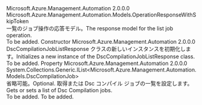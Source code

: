 <Type Name="DscCompilationJobListResponse" FullName="Microsoft.Azure.Management.Automation.Models.DscCompilationJobListResponse">
  <TypeSignature Language="C#" Value="public class DscCompilationJobListResponse : Microsoft.Azure.Management.Automation.Models.OperationResponseWithSkipToken" />
  <TypeSignature Language="ILAsm" Value=".class public auto ansi beforefieldinit DscCompilationJobListResponse extends Microsoft.Azure.Management.Automation.Models.OperationResponseWithSkipToken" />
  <TypeSignature Language="DocId" Value="T:Microsoft.Azure.Management.Automation.Models.DscCompilationJobListResponse" />
  <TypeSignature Language="VB.NET" Value="Public Class DscCompilationJobListResponse&#xA;Inherits OperationResponseWithSkipToken" />
  <TypeSignature Language="F#" Value="type DscCompilationJobListResponse = class&#xA;    inherit OperationResponseWithSkipToken" />
  <AssemblyInfo>
    <AssemblyName>Microsoft.Azure.Management.Automation</AssemblyName>
    <AssemblyVersion>2.0.0.0</AssemblyVersion>
  </AssemblyInfo>
  <Base>
    <BaseTypeName>Microsoft.Azure.Management.Automation.Models.OperationResponseWithSkipToken</BaseTypeName>
  </Base>
  <Interfaces />
  <Docs>
    <summary>
            <span data-ttu-id="8d278-101">一覧のジョブ操作の応答モデル。</span><span class="sxs-lookup"><span data-stu-id="8d278-101">The response model for the list job operation.</span></span>
            </summary>
    <remarks>To be added.</remarks>
  </Docs>
  <Members>
    <Member MemberName=".ctor">
      <MemberSignature Language="C#" Value="public DscCompilationJobListResponse ();" />
      <MemberSignature Language="ILAsm" Value=".method public hidebysig specialname rtspecialname instance void .ctor() cil managed" />
      <MemberSignature Language="DocId" Value="M:Microsoft.Azure.Management.Automation.Models.DscCompilationJobListResponse.#ctor" />
      <MemberSignature Language="VB.NET" Value="Public Sub New ()" />
      <MemberType>Constructor</MemberType>
      <AssemblyInfo>
        <AssemblyName>Microsoft.Azure.Management.Automation</AssemblyName>
        <AssemblyVersion>2.0.0.0</AssemblyVersion>
      </AssemblyInfo>
      <Parameters />
      <Docs>
        <summary>
            <span data-ttu-id="8d278-102">DscCompilationJobListResponse クラスの新しいインスタンスを初期化します。</span><span class="sxs-lookup"><span data-stu-id="8d278-102">Initializes a new instance of the DscCompilationJobListResponse class.</span></span>
            </summary>
        <remarks>To be added.</remarks>
      </Docs>
    </Member>
    <Member MemberName="DscCompilationJobs">
      <MemberSignature Language="C#" Value="public System.Collections.Generic.IList&lt;Microsoft.Azure.Management.Automation.Models.DscCompilationJob&gt; DscCompilationJobs { get; set; }" />
      <MemberSignature Language="ILAsm" Value=".property instance class System.Collections.Generic.IList`1&lt;class Microsoft.Azure.Management.Automation.Models.DscCompilationJob&gt; DscCompilationJobs" />
      <MemberSignature Language="DocId" Value="P:Microsoft.Azure.Management.Automation.Models.DscCompilationJobListResponse.DscCompilationJobs" />
      <MemberSignature Language="VB.NET" Value="Public Property DscCompilationJobs As IList(Of DscCompilationJob)" />
      <MemberSignature Language="F#" Value="member this.DscCompilationJobs : System.Collections.Generic.IList&lt;Microsoft.Azure.Management.Automation.Models.DscCompilationJob&gt; with get, set" Usage="Microsoft.Azure.Management.Automation.Models.DscCompilationJobListResponse.DscCompilationJobs" />
      <MemberType>Property</MemberType>
      <AssemblyInfo>
        <AssemblyName>Microsoft.Azure.Management.Automation</AssemblyName>
        <AssemblyVersion>2.0.0.0</AssemblyVersion>
      </AssemblyInfo>
      <ReturnValue>
        <ReturnType>System.Collections.Generic.IList&lt;Microsoft.Azure.Management.Automation.Models.DscCompilationJob&gt;</ReturnType>
      </ReturnValue>
      <Docs>
        <summary>
            <span data-ttu-id="8d278-103">省略可能。</span><span class="sxs-lookup"><span data-stu-id="8d278-103">Optional.</span></span> <span data-ttu-id="8d278-104">取得または Dsc コンパイル ジョブの一覧を設定します。</span><span class="sxs-lookup"><span data-stu-id="8d278-104">Gets or sets a list of Dsc Compilation jobs.</span></span>
            </summary>
        <value>To be added.</value>
        <remarks>To be added.</remarks>
      </Docs>
    </Member>
  </Members>
</Type>